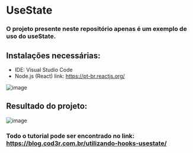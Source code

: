 # UseState

### O projeto presente neste repositório apenas é um exemplo de uso do useState.

## Instalações necessárias: 
- IDE: Visual Studio Code
- Node.js (React) link: https://pt-br.reactjs.org/

![image](https://user-images.githubusercontent.com/71889159/114569841-b51d2b00-9c4b-11eb-90bd-a22132cdfdc3.png)

## Resultado do projeto:

![image](https://user-images.githubusercontent.com/71889159/114570600-54dab900-9c4c-11eb-8ed9-2e9c8e47fe6f.png)

### Todo o tutorial pode ser encontrado no link: https://blog.cod3r.com.br/utilizando-hooks-usestate/
